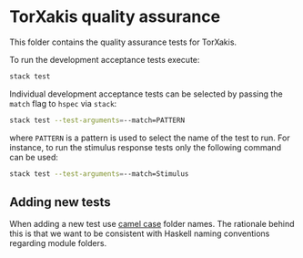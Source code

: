 # TorXakis quality assurance

This folder contains the quality assurance tests for TorXakis.

To run the development acceptance tests execute:

```sh
stack test
```

Individual development acceptance tests can be selected by passing the `match`
flag to `hspec` via `stack`:

```sh
stack test --test-arguments=--match=PATTERN
```

where `PATTERN` is a pattern is used to select the name of the test to run. For
instance, to run the stimulus response tests only the following command can be
used:

```sh
stack test --test-arguments=--match=Stimulus
```

## Adding new tests

When adding a new test
use [camel case](https://en.wikipedia.org/wiki/Camel_case) folder names. The
rationale behind this is that we want to be consistent with Haskell naming
conventions regarding module folders.
